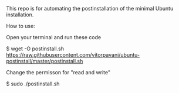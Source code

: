 This repo is for automating the postinstallation of the minimal Ubuntu installation. 

How to use:

Open your terminal and run these code

$ wget -O postinstall.sh https://raw.githubusercontent.com/vitorpavani/ubuntu-postinstall/master/postinstall.sh 

Change the permisson for "read and write"

$ sudo ./postinstall.sh
